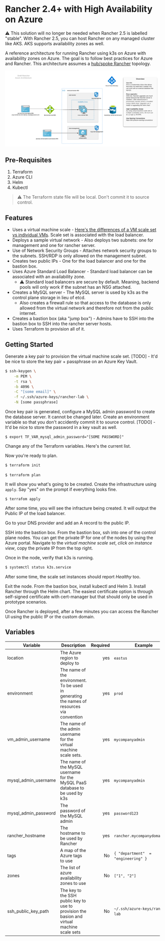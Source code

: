 # Rancher 2.4+ with High Availability on Azure

:warning: This solution will no longer be needed when Rancher 2.5 is labelled "stable". With Rancher 2.5, you can host Rancher on any managed cluster like AKS. AKS supports availability zones as well.

A reference architecture for running Rancher using k3s on Azure with availability zones on Azure.
The goal is to follow best practices for Azure and Rancher. This architecture assumes a [hub/spoke Rancher](https://rancher.com/docs/rancher/v2.x/en/best-practices/deployment-strategies/) topology.

![Diagram of Rancher using a HA set-up on Azure](docs/rancher_ha_azure.png)

## Pre-Requisites
1. Terraform
2. Azure CLI
3. Helm
4. Kubectl

> :warning: The Terraform state file will be local. Don't commit it to source control.

## Features

- Uses a virtual machine scale - [Here's the differences of a VM scale set vs individual VMs](https://docs.microsoft.com/en-us/azure/virtual-machine-scale-sets/overview#differences-between-virtual-machines-and-scale-sets). Scale set is associated with the load balancer.
- Deploys a sample virtual network - Also deploys two subnets: one for management and one for rancher server.
- Use of Network Security Groups - Attaches network security groups to the subnets. SSH/RDP is only allowed on the management subnet.
- Creates two public IPs - One for the load balancer and one for the bastion box.
- Uses Azure Standard Load Balancer - Standard load balancer can be associated with an availability zone. 
  - :warning: Standard load balancers are secure by default. Meaning, backend pools will only work if the subnet has an NSG attached.
- Creates a MySQL server - The MySQL server is used by k3s as the control plane storage in lieu of etcd. 
  - Also creates a firewall rule so that access to the database is only allowed from the virtual network and therefore not from the public internet.
- Creates a bastion box (aka "jump box") - Admins have to SSH into the bastion box to SSH into the rancher server hosts.
- Uses Terraform to provision all of it.

## Getting Started

Generate a key pair to provision the virtual machine scale set. 
[TODO] - It'd be nice to store the key pair + passphrase on an Azure Key Vault. 

```bash
$ ssh-keygen \
    -m PEM \
    -t rsa \
    -b 4096 \
    -C "[some email]" \
    -f ~/.ssh/azure-keys/rancher-lab \
    -N [some passphrase]

```

Once key pair is generated, configure a MySQL admin password to create the database server. It cannot be changed later. Create an environment variable so that you don't accidently commit it to source control.
[TODO] - It'd be nice to store the password in a key vault as well.

```
$ export TF_VAR_mysql_admin_password="[SOME PASSWORD]"
```

Change any of the Terraform variables. Here's the current list. 

Now you're ready to plan.
```
$ terraform init

$ terraform plan

```
It will show you what's going to be created. Create the infrastructure using `apply`. Say "yes" on the prompt if everything looks fine.

```
$ terrafom apply
```

After some time, you will see the infracture being created. It will output the Public IP of the load balancer.

Go to your DNS provider and add an A record to the public IP.

SSH into the bastion box. From the bastion box, ssh into one of the control plane nodes. You can get the private IP for one of the nodes by using the Azure portal. Navigate to the _virtual machine scale set_, _click on instance view_, copy the private IP from the top right.

Once in the node, verify that k3s is running. 

``` bash
$ systemctl status k3s.service
```

After some time, the scale set instances should report _Healthy_ too. 

Exit the node. 
From the bastion box, install kubectl and Helm 3. Install Rancher through the Helm chart. The easiest certificate option is through self-signed certificate with cert-manager but that should only be used in prototype scenarios.

Once Rancher is deployed, after a few minutes you can access the Rancher UI using the public IP or the custom domain.


## Variables

| Variable             | Description                                                                                 | Required | Example                             |
|----------------------|---------------------------------------------------------------------------------------------|---------:|-------------------------------------|
| location             | The Azure region to deploy to                                                               |    yes   | `eastus`                            |
| environment          | The name of the environment. To be used in generating the names of resources via convention |    yes   | `prod`                              |
| vm_admin_username    | The name of the admin username for the virtual machine scale sets.                          |    yes   | `mycompanyadmin`                    |
| mysql_admin_username | The name of the MySQL username for the MySQL PaaS database to be used by k3s                |    yes   | `mycompanyadmin`                    |
| mysql_admin_password | The password of the MySQL admin                                                             |    yes   | `password123`                       |
| rancher_hostname     | The hostname to be used by Rancher                                                          |    yes   | `rancher.mycompanydomain.com`       |
| tags                 | A map of the Azure tags to use                                                              |    No    | `{ "department"  = "engineering" }` |
| zones                | The list of azure availability zones to use                                                 |    No    | `["1", "2"]`                        |
| ssh_public_key_path  | The key to the SSH public key to use to provision the basion and virtual machine scale sets |    No    | `~/.ssh/azure-keys/rancher-lab`     |